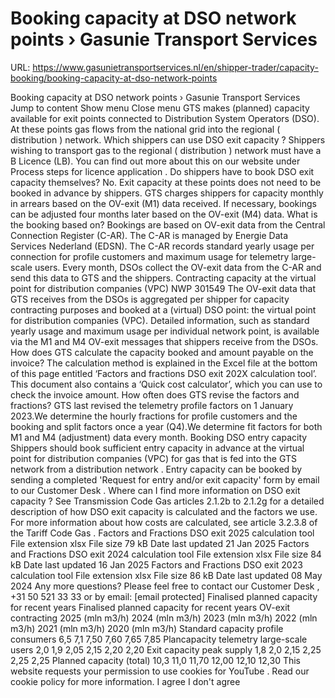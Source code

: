# Booking capacity at DSO network points › Gasunie Transport Services

URL: https://www.gasunietransportservices.nl/en/shipper-trader/capacity-booking/booking-capacity-at-dso-network-points

Booking capacity at DSO network points › Gasunie Transport Services
Jump to content
Show menu
Close menu
GTS
makes (planned)
capacity
available for exit points connected to
Distribution
System
Operators (DSO). At these points
gas
flows from the
national grid
into the regional (
distribution
) network.
Which shippers can use DSO
exit capacity
?
Shippers wishing to transport
gas
to the regional (
distribution
) network must have a B Licence (LB). You can find out more about this on our website under
Process steps for licence application
.
Do shippers have to book DSO
exit capacity
themselves?
No.
Exit capacity
at these points does not need to be booked in advance by shippers.
GTS
charges shippers for
capacity
monthly in arrears based on the OV-exit (M1) data received. If necessary, bookings can be adjusted four months later based on the OV-exit (M4) data.
What is the booking based on?
Bookings are based on OV-exit data from the Central
Connection Register
(C-AR). The C-AR is managed by Energie Data Services Nederland (EDSN). The C-AR records standard yearly usage per
connection
for profile customers and maximum usage for telemetry large-scale users. Every month, DSOs collect the OV-exit data from the C-AR and send this data to
GTS
and the shippers.
Contracting
capacity
at the virtual point for
distribution
companies (VPC) NWP 301549
The OV-exit data that
GTS
receives from the DSOs is aggregated per
shipper
for
capacity
contracting purposes and booked at a (virtual) DSO point: the virtual point for
distribution
companies (VPC).
Detailed information, such as standard yearly usage and maximum usage per individual network point, is available via the M1 and M4 OV-exit messages that shippers receive from the DSOs.
How does
GTS
calculate the
capacity
booked and amount payable on the invoice?
The calculation method is explained in the Excel file at the bottom of this page entitled ‘Factors and fractions DSO exit 202X calculation tool’. This document also contains a ‘Quick cost calculator’, which you can use to check the invoice amount.
How often does
GTS
revise the factors and fractions?
GTS
last revised the telemetry profile factors on 1 January 2023.We determine the hourly fractions for profile customers and the booking and split factors once a year (Q4).We determine fit factors for both M1 and M4 (adjustment) data every month.
Booking DSO
entry capacity
Shippers should book sufficient
entry capacity
in advance
at the virtual point for
distribution
companies (VPC) for
gas
that is fed into the
GTS
network from a
distribution network
.
Entry capacity
can be booked by sending a completed
'Request for entry and/or exit capacity'
form by email to our
Customer Desk
.
Where can I find more information on DSO
exit capacity
?
See
Transmission Code Gas
articles 2.1.2b to 2.1.2g for      a detailed description of how DSO
exit capacity
is calculated and the      factors we use.
For more information about how costs are      calculated, see article 3.2.3.8 of the
Tariff Code Gas
.
Factors and Fractions DSO exit 2025 calculation tool
File extension
xlsx
File size
79 kB
Date last updated
21 Jan 2025
Factors and Fractions DSO exit 2024 calculation tool
File extension
xlsx
File size
84 kB
Date last updated
16 Jan 2025
Factors and Fractions DSO exit 2023 calculation tool
File extension
xlsx
File size
86 kB
Date last updated
08 May 2024
Any more questions?
Please feel free to contact our
Customer Desk
, +31 50 521 33 33 or by email:
[email protected]
Finalised
planned capacity
for recent years
Finalised
planned capacity
for recent years
OV-exit contracting
2025
(mln
m3/h)
2024
(mln
m3/h)
2023
(mln
m3/h)
2022
(mln
m3/h)
2021
(mln
m3/h)
2020
(mln
m3/h)
Standard
capacity
profile consumers
6,5
7,1
7,50
7,60
7,65
7,85
Plancapacity telemetry
large-scale users
2,0
1,9
2,05
2,15
2,20
2,20
Exit capacity
peak
supply
1,8
2,0
2,15
2,25
2,25
2,25
Planned capacity
(total)
10,3
11,0
11,70
12,00
12,10
12,30
This website requests your permission to use cookies for
YouTube
. Read our
cookie policy
for more information.
I agree
I don't agree